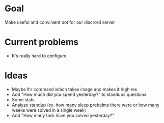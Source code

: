 # Goal

Make useful and convinient bot for our discrord server

# Current problems

* It's really hard to configure 

# Ideas 

* Maybe !hr command which takes image and makes it high res
* Add "How much did you spend yesterday?" to standups questions
* Some stats 
* Analyze standup (ex. how many sleep probelms there were or how many weeks were solved in a single week)
* Add "How many task have you solved yesterday?"
